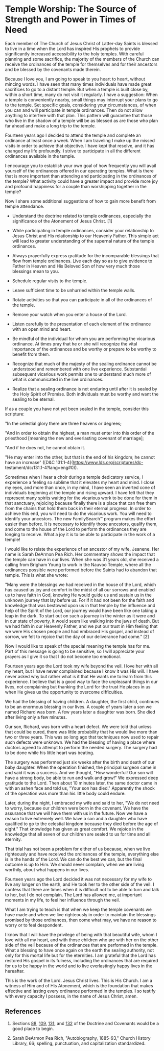 # Temple Worship: The Source of Strength and Power in Times of Need

Each member of The Church of Jesus Christ of Latter-day Saints is blessed to
live in a time when the Lord has inspired His prophets to provide
significantly increased accessibility to the holy temples. With careful
planning and some sacrifice, the majority of the members of the Church can
receive the ordinances of the temple for themselves and for their ancestors
and be blessed by the covenants made therein.

Because I love you, I am going to speak to you heart to heart, without mincing
words. I have seen that many times individuals have made great sacrifices to
go to a distant temple. But when a temple is built close by, within a short
time, many do not visit it regularly. I have a suggestion: When a temple is
conveniently nearby, small things may interrupt your plans to go to the
temple. Set specific goals, considering your circumstances, of when you can
and will participate in temple ordinances. Then do not allow anything to
interfere with that plan. This pattern will guarantee that those who live in
the shadow of a temple will be as blessed as are those who plan far ahead and
make a long trip to the temple.

Fourteen years ago I decided to attend the temple and complete an ordinance at
least once a week. When I am traveling I make up the missed visits in order to
achieve that objective. I have kept that resolve, and it has changed my life
profoundly. I strive to participate in all the different ordinances available
in the temple.

I encourage you to establish your own goal of how frequently you will avail
yourself of the ordinances offered in our operating temples. What is there
that is more important than attending and participating in the ordinances of
the temple? What activity could have a greater impact and provide more joy and
profound happiness for a couple than worshipping together in the temple?

Now I share some additional suggestions of how to gain more benefit from
temple attendance.

  * Understand the doctrine related to temple ordinances, especially the significance of the Atonement of Jesus Christ. [1] 

  * While participating in temple ordinances, consider your relationship to Jesus Christ and His relationship to our Heavenly Father. This simple act will lead to greater understanding of the supernal nature of the temple ordinances.

  * Always prayerfully express gratitude for the incomparable blessings that flow from temple ordinances. Live each day so as to give evidence to Father in Heaven and His Beloved Son of how very much those blessings mean to you.

  * Schedule regular visits to the temple.

  * Leave sufficient time to be unhurried within the temple walls.

  * Rotate activities so that you can participate in all of the ordinances of the temple.

  * Remove your watch when you enter a house of the Lord.

  * Listen carefully to the presentation of each element of the ordinance with an open mind and heart.

  * Be mindful of the individual for whom you are performing the vicarious ordinance. At times pray that he or she will recognize the vital importance of the ordinances and be worthy or prepare to be worthy to benefit from them.

  * Recognize that much of the majesty of the sealing ordinance cannot be understood and remembered with one live experience. Substantial subsequent vicarious work permits one to understand much more of what is communicated in the live ordinances.

  * Realize that a sealing ordinance is not enduring until after it is sealed by the Holy Spirit of Promise. Both individuals must be worthy and want the sealing to be eternal.

If as a couple you have not yet been sealed in the temple, consider this
scripture:

"In the celestial glory there are three heavens or degrees;

"And in order to obtain the highest, a man must enter into this order of the
priesthood [meaning the new and everlasting covenant of marriage];

"And if he does not, he cannot obtain it.

"He may enter into the other, but that is the end of his kingdom; he cannot
have an increase" ([D&amp;C 131:1-4](https://www.lds.org/scriptures/dc-
testament/dc/131.1-4?lang=eng#0)).

Sometimes when I hear a choir during a temple dedicatory service, I experience
a feeling so sublime that it elevates my heart and mind. I close my eyes, and
more than once, in my mind, I have seen an inverted cone of individuals
beginning at the temple and rising upward. I have felt that they represent
many spirits waiting for the vicarious work to be done for them in that
sanctuary, rejoicing because finally there is a place that can free them from
the chains that hold them back in their eternal progress. In order to achieve
this end, you will need to do the vicarious work. You will need to identify
your ancestors. The new FamilySearch™ program makes the effort easier than
before. It is necessary to identify those ancestors, qualify them, and come to
the house of the Lord to perform the ordinances they are longing to receive.
What a joy it is to be able to participate in the work of a temple!

I would like to relate the experience of an ancestor of my wife, Jeanene. Her
name is Sarah DeArmon Pea Rich. Her commentary shows the impact that the
temple can have in our lives. When she was 31 years old, she received a
calling from Brigham Young to work in the Nauvoo Temple, where all the
ordinances possible were performed before the Saints had to abandon that
temple. This is what she wrote:

"Many were the blessings we had received in the house of the Lord, which has
caused us joy and comfort in the midst of all our sorrows and enabled us to
have faith in God, knowing He would guide us and sustain us in the unknown
journey that lay before us. For if it had not been for the faith and knowledge
that was bestowed upon us in that temple by the influence and help of the
Spirit of the Lord, our journey would have been like one taking a leap in the
dark. To start out on such a journey in the winter as it were and in our state
of poverty, it would seem like walking into the jaws of death. But we had
faith in our Heavenly Father, and we put our trust in Him feeling that we were
His chosen people and had embraced His gospel, and instead of sorrow, we felt
to rejoice that the day of our deliverance had come." [2]

Now I would like to speak of the special meaning the temple has for me. Part
of this message is going to be sensitive, so I will appreciate your prayers as
I give it so that I do not become too emotional.

Fourteen years ago the Lord took my wife beyond the veil. I love her with all
my heart, but I have never complained because I know it was His will. I have
never asked why but rather what is it that He wants me to learn from this
experience. I believe that is a good way to face the unpleasant things in our
lives, not complaining but thanking the Lord for the trust He places in us
when He gives us the opportunity to overcome difficulties.

We had the blessing of having children. A daughter, the first child, continues
to be an enormous blessing in our lives. A couple of years later a son we
named Richard was born. A few years later a daughter was born. She died after
living only a few minutes.

Our son, Richard, was born with a heart defect. We were told that unless that
could be cured, there was little probability that he would live more than two
or three years. This was so long ago that techniques now used to repair such
defects were unknown. We had the blessing of having a place where doctors
agreed to attempt to perform the needed surgery. The surgery had to be done
while his little heart was beating.

The surgery was performed just six weeks after the birth and death of our baby
daughter. When the operation finished, the principal surgeon came in and said
it was a success. And we thought, "How wonderful! Our son will have a strong
body, be able to run and walk and grow!" We expressed deep gratitude to the
Lord. Then about 10 minutes later, the same doctor came in with an ashen face
and told us, "Your son has died." Apparently the shock of the operation was
more than his little body could endure.

Later, during the night, I embraced my wife and said to her, "We do not need
to worry, because our children were born in the covenant. We have the
assurance that we will have them with us in the future. Now we have a reason
to live extremely well. We have a son and a daughter who have qualified to go
to the celestial kingdom because they died before the age of eight." That
knowledge has given us great comfort. We rejoice in the knowledge that all
seven of our children are sealed to us for time and all eternity.

That trial has not been a problem for either of us because, when we live
righteously and have received the ordinances of the temple, everything else is
in the hands of the Lord. We can do the best we can, but the final outcome is
up to Him. We should never complain, when we are living worthily, about what
happens in our lives.

Fourteen years ago the Lord decided it was not necessary for my wife to live
any longer on the earth, and He took her to the other side of the veil. I
confess that there are times when it is difficult not to be able to turn and
talk to her, but I do not complain. The Lord has allowed me, at important
moments in my life, to feel her influence through the veil.

What I am trying to teach is that when we keep the temple covenants we have
made and when we live righteously in order to maintain the blessings promised
by those ordinances, then come what may, we have no reason to worry or to feel
despondent.

I know that I will have the privilege of being with that beautiful wife, whom
I love with all my heart, and with those children who are with her on the
other side of the veil because of the ordinances that are performed in the
temple. What a blessing to have once again on the earth the sealing authority,
not only for this mortal life but for the eternities. I am grateful that the
Lord has restored His gospel in its fulness, including the ordinances that are
required for us to be happy in the world and to live everlastingly happy lives
in the hereafter.

This is the work of the Lord. Jesus Christ lives. This is His Church. I am a
witness of Him and of His Atonement, which is the foundation that makes
effective and lasting every ordinance performed in the temples. I so testify
with every capacity I possess, in the name of Jesus Christ, amen.

## References

  1.  Sections [88](https://www.lds.org/scriptures/dc-testament/dc/88?lang=eng), [109](https://www.lds.org/scriptures/dc-testament/dc/109?lang=eng), [131](https://www.lds.org/scriptures/dc-testament/dc/131?lang=eng), and [132](https://www.lds.org/scriptures/dc-testament/dc/132?lang=eng) of the Doctrine and Covenants would be a good place to begin.

  2.  Sarah DeArmon Pea Rich, "Autobiography, 1885-93," Church History Library, 66; spelling, punctuation, and capitalization standardized.

